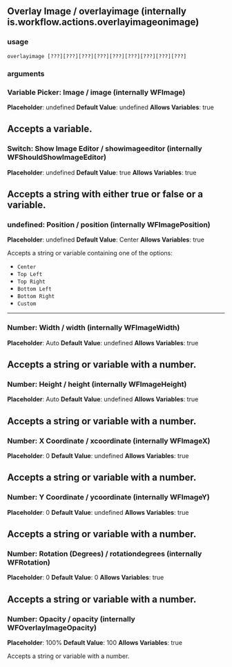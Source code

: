
## Overlay Image / overlayimage (internally is.workflow.actions.overlayimageonimage)

### usage
`overlayimage [???][???][???][???][???][???][???][???][???]`

### arguments
### Variable Picker: Image / image (internally WFImage)
**Placeholder**: undefined
**Default Value**: undefined
**Allows Variables**: true


Accepts a variable.
---
### Switch: Show Image Editor / showimageeditor (internally WFShouldShowImageEditor)
**Placeholder**: undefined
**Default Value**: true
**Allows Variables**: true


Accepts a string with either true or false
or a variable.
---
### undefined: Position / position (internally WFImagePosition)
**Placeholder**: undefined
**Default Value**: Center
**Allows Variables**: true


Accepts a string 
or variable
containing one of the options:

- `Center`
- `Top Left`
- `Top Right`
- `Bottom Left`
- `Bottom Right`
- `Custom`
---
### Number: Width / width (internally WFImageWidth)
**Placeholder**: Auto
**Default Value**: undefined
**Allows Variables**: true


Accepts a string 
or variable
with a number.
---
### Number: Height / height (internally WFImageHeight)
**Placeholder**: Auto
**Default Value**: undefined
**Allows Variables**: true


Accepts a string 
or variable
with a number.
---
### Number: X Coordinate / xcoordinate (internally WFImageX)
**Placeholder**: 0
**Default Value**: undefined
**Allows Variables**: true


Accepts a string 
or variable
with a number.
---
### Number: Y Coordinate / ycoordinate (internally WFImageY)
**Placeholder**: 0
**Default Value**: undefined
**Allows Variables**: true


Accepts a string 
or variable
with a number.
---
### Number: Rotation (Degrees) / rotationdegrees (internally WFRotation)
**Placeholder**: 0
**Default Value**: 0
**Allows Variables**: true


Accepts a string 
or variable
with a number.
---
### Number: Opacity / opacity (internally WFOverlayImageOpacity)
**Placeholder**: 100%
**Default Value**: 100
**Allows Variables**: true


Accepts a string 
or variable
with a number.
